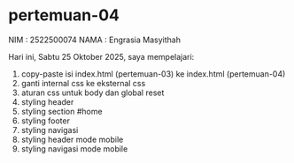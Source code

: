 # pertemuan-04
NIM : 2522500074
NAMA : Engrasia Masyithah

Hari ini, Sabtu 25 Oktober 2025, saya mempelajari:   
<ol>
  <li>copy-paste isi index.html (pertemuan-03) ke index.html (pertemuan-04)</li>
  <li>ganti internal css ke eksternal css</li>
  <li>aturan css untuk body dan global reset</li>
  <li>styling header</li>
  <li>styling section #home</li>
  <li>styling footer</li>
  <li>styling navigasi</li>
  <li>styling header mode mobile</li>
  <li>styling navigasi mode mobile</li>
<ol>   